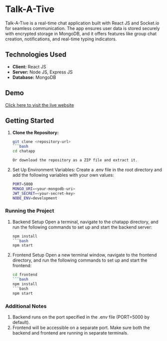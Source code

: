 # Talk-A-Tive

Talk-A-Tive is a real-time chat application built with React JS and Socket.io for seamless communication. The app ensures user data is stored securely with encrypted storage in MongoDB, and it offers features like group chat creation, notifications, and real-time typing indicators.

## Technologies Used

- **Client:** React JS
- **Server:** Node JS, Express JS
- **Database:** MongoDB

## Demo

[Click here to visit the live website](https://talk-a-tive-rpxh.onrender.com/)


## Getting Started

1. **Clone the Repository:**
   ```bash
   git clone <repository-url>
   ```bash
   cd chatapp

   Or download the repository as a ZIP file and extract it.
2. Set Up Environment Variables:
   Create a .env file in the root directory and add the following variables with your own values:
   ```bash
   PORT=5000
   MONGO_URI=<your-mongodb-uri>
   JWT_SECRET=<your-secret-key>
   NODE_ENV=development

### Running the Project
1. Backend Setup
   Open a terminal, navigate to the chatapp directory, and run the following commands to set up and start the backend server:
   ```bash
   npm install
   ```bash
   npm start

2. Frontend Setup
   Open a new terminal window, navigate to the frontend directory, and run the following commands to set up and start the frontend:
   ```bash
   cd frontend
   ```bash
   npm install
   ```bash
   npm start

### Additional Notes
1. Backend runs on the port specified in the .env file (PORT=5000 by default).
2. Frontend will be accessible on a separate port. Make sure both the backend and frontend are running in separate terminals.


<!-- ### Dependencies
1. Backend: Node.js, Express, Mongoose
2. Frontend: React, Axios  -->






<!-- ## Features

- **User Authentication:** Secure login and signup functionality for users.
  
  ![Authentication Screenshot](<your-authentication-screenshot-link>)

- **Real-Time Messaging:** One-to-one chat with real-time typing indicators to enhance the chat experience.
  
  ![Real-Time Messaging Screenshot](<your-real-time-chat-screenshot-link>)

- **Group Chats:** Create group chats, add or remove users, and chat within groups.
  
  ![Group Chats Screenshot](<your-group-chats-screenshot-link>)

- **User Search:** Quickly find other users within the app.
  
  ![User Search Screenshot](<your-user-search-screenshot-link>)

- **Notifications:** Stay updated with notifications for new messages and group activities.
  
  ![Notifications Screenshot](<your-notifications-screenshot-link>)

- **Profile Viewing:** View other users' profiles within the app.
  
  ![Profile Viewing Screenshot](<your-profile-view-screenshot-link>) -->
